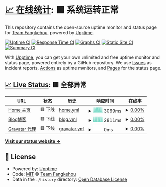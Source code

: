 # [📈 在线统计](https://status.fangkehou.eu.org): <!--在线统计--> **🟩 系统运转正常**

This repository contains the open-source uptime monitor and status page for [Team Fangkehou](https://www.fangkehou.eu.org), powered by [Upptime](https://github.com/upptime/upptime).

[![Uptime CI](https://github.com/fangkehou-team/fangkehou_status/workflows/Uptime%20CI/badge.svg)](https://github.com/fangkehou-team/fangkehou_status/actions?query=workflow%3A%22Uptime+CI%22)
[![Response Time CI](https://github.com/fangkehou-team/fangkehou_status/workflows/Response%20Time%20CI/badge.svg)](https://github.com/fangkehou-team/fangkehou_status/actions?query=workflow%3A%22Response+Time+CI%22)
[![Graphs CI](https://github.com/fangkehou-team/fangkehou_status/workflows/Graphs%20CI/badge.svg)](https://github.com/fangkehou-team/fangkehou_status/actions?query=workflow%3A%22Graphs+CI%22)
[![Static Site CI](https://github.com/fangkehou-team/fangkehou_status/workflows/Static%20Site%20CI/badge.svg)](https://github.com/fangkehou-team/fangkehou_status/actions?query=workflow%3A%22Static+Site+CI%22)
[![Summary CI](https://github.com/fangkehou-team/fangkehou_status/workflows/Summary%20CI/badge.svg)](https://github.com/fangkehou-team/fangkehou_status/actions?query=workflow%3A%22Summary+CI%22)

With [Upptime](https://upptime.js.org), you can get your own unlimited and free uptime monitor and status page, powered entirely by a GitHub repository. We use [Issues](https://github.com/fangkehou-team/fangkehou_status/issues) as incident reports, [Actions](https://github.com/fangkehou-team/fangkehou_status/actions) as uptime monitors, and [Pages](https://status.fangkehou.eu.org) for the status page.

## [📈 Live Status](https://demo.upptime.js.org): <!--live status--> **🟥 全部异常**

<!--start: status pages-->
<!-- This summary is generated by Upptime (https://github.com/upptime/upptime) -->
<!-- Do not edit this manually, your changes will be overwritten -->
<!-- prettier-ignore -->
| URL | 状态 | 历史 | 响应时间 | 在线率 |
| --- | ------ | ------- | ------------- | ------ |
| <img alt="" src="https://icons.duckduckgo.com/ip3/www.fangkehou.eu.org.ico" height="13"> [Home 主页](https://www.fangkehou.eu.org) | 🟥 下线 | [home.yml](https://github.com/fangkehou-team/fangkehou-status/commits/HEAD/history/home.yml) | <details><summary><img alt="响应时间图表" src="./graphs/home/response-time-week.png" height="20"> 3069ms</summary><br><a href="https://status.fangkehou.eu.org/history/home"><img alt="响应时间 2138" src="https://img.shields.io/endpoint?url=https%3A%2F%2Fraw.githubusercontent.com%2Ffangkehou-team%2Ffangkehou-status%2FHEAD%2Fapi%2Fhome%2Fresponse-time.json"></a><br><a href="https://status.fangkehou.eu.org/history/home"><img alt="日均响应时间 2951" src="https://img.shields.io/endpoint?url=https%3A%2F%2Fraw.githubusercontent.com%2Ffangkehou-team%2Ffangkehou-status%2FHEAD%2Fapi%2Fhome%2Fresponse-time-day.json"></a><br><a href="https://status.fangkehou.eu.org/history/home"><img alt="周均响应时间 3069" src="https://img.shields.io/endpoint?url=https%3A%2F%2Fraw.githubusercontent.com%2Ffangkehou-team%2Ffangkehou-status%2FHEAD%2Fapi%2Fhome%2Fresponse-time-week.json"></a><br><a href="https://status.fangkehou.eu.org/history/home"><img alt="月均响应时间 2663" src="https://img.shields.io/endpoint?url=https%3A%2F%2Fraw.githubusercontent.com%2Ffangkehou-team%2Ffangkehou-status%2FHEAD%2Fapi%2Fhome%2Fresponse-time-month.json"></a><br><a href="https://status.fangkehou.eu.org/history/home"><img alt="年均响应时间 2138" src="https://img.shields.io/endpoint?url=https%3A%2F%2Fraw.githubusercontent.com%2Ffangkehou-team%2Ffangkehou-status%2FHEAD%2Fapi%2Fhome%2Fresponse-time-year.json"></a></details> | <details><summary><a href="https://status.fangkehou.eu.org/history/home">0.00%</a></summary><a href="https://status.fangkehou.eu.org/history/home"><img alt="在线率 60.28%" src="https://img.shields.io/endpoint?url=https%3A%2F%2Fraw.githubusercontent.com%2Ffangkehou-team%2Ffangkehou-status%2FHEAD%2Fapi%2Fhome%2Fuptime.json"></a><br><a href="https://status.fangkehou.eu.org/history/home"><img alt="日均在线率 0.00%" src="https://img.shields.io/endpoint?url=https%3A%2F%2Fraw.githubusercontent.com%2Ffangkehou-team%2Ffangkehou-status%2FHEAD%2Fapi%2Fhome%2Fuptime-day.json"></a><br><a href="https://status.fangkehou.eu.org/history/home"><img alt="周均在线率 0.00%" src="https://img.shields.io/endpoint?url=https%3A%2F%2Fraw.githubusercontent.com%2Ffangkehou-team%2Ffangkehou-status%2FHEAD%2Fapi%2Fhome%2Fuptime-week.json"></a><br><a href="https://status.fangkehou.eu.org/history/home"><img alt="月均在线率 0.00%" src="https://img.shields.io/endpoint?url=https%3A%2F%2Fraw.githubusercontent.com%2Ffangkehou-team%2Ffangkehou-status%2FHEAD%2Fapi%2Fhome%2Fuptime-month.json"></a><br><a href="https://status.fangkehou.eu.org/history/home"><img alt="年均在线率 60.28%" src="https://img.shields.io/endpoint?url=https%3A%2F%2Fraw.githubusercontent.com%2Ffangkehou-team%2Ffangkehou-status%2FHEAD%2Fapi%2Fhome%2Fuptime-year.json"></a></details>
| <img alt="" src="https://icons.duckduckgo.com/ip3/blog.fangkehou.eu.org.ico" height="13"> [Blog博客](https://blog.fangkehou.eu.org) | 🟥 下线 | [blog.yml](https://github.com/fangkehou-team/fangkehou-status/commits/HEAD/history/blog.yml) | <details><summary><img alt="响应时间图表" src="./graphs/blog/response-time-week.png" height="20"> 2811ms</summary><br><a href="https://status.fangkehou.eu.org/history/blog"><img alt="响应时间 2795" src="https://img.shields.io/endpoint?url=https%3A%2F%2Fraw.githubusercontent.com%2Ffangkehou-team%2Ffangkehou-status%2FHEAD%2Fapi%2Fblog%2Fresponse-time.json"></a><br><a href="https://status.fangkehou.eu.org/history/blog"><img alt="日均响应时间 2950" src="https://img.shields.io/endpoint?url=https%3A%2F%2Fraw.githubusercontent.com%2Ffangkehou-team%2Ffangkehou-status%2FHEAD%2Fapi%2Fblog%2Fresponse-time-day.json"></a><br><a href="https://status.fangkehou.eu.org/history/blog"><img alt="周均响应时间 2811" src="https://img.shields.io/endpoint?url=https%3A%2F%2Fraw.githubusercontent.com%2Ffangkehou-team%2Ffangkehou-status%2FHEAD%2Fapi%2Fblog%2Fresponse-time-week.json"></a><br><a href="https://status.fangkehou.eu.org/history/blog"><img alt="月均响应时间 2678" src="https://img.shields.io/endpoint?url=https%3A%2F%2Fraw.githubusercontent.com%2Ffangkehou-team%2Ffangkehou-status%2FHEAD%2Fapi%2Fblog%2Fresponse-time-month.json"></a><br><a href="https://status.fangkehou.eu.org/history/blog"><img alt="年均响应时间 2795" src="https://img.shields.io/endpoint?url=https%3A%2F%2Fraw.githubusercontent.com%2Ffangkehou-team%2Ffangkehou-status%2FHEAD%2Fapi%2Fblog%2Fresponse-time-year.json"></a></details> | <details><summary><a href="https://status.fangkehou.eu.org/history/blog">0.00%</a></summary><a href="https://status.fangkehou.eu.org/history/blog"><img alt="在线率 60.29%" src="https://img.shields.io/endpoint?url=https%3A%2F%2Fraw.githubusercontent.com%2Ffangkehou-team%2Ffangkehou-status%2FHEAD%2Fapi%2Fblog%2Fuptime.json"></a><br><a href="https://status.fangkehou.eu.org/history/blog"><img alt="日均在线率 0.00%" src="https://img.shields.io/endpoint?url=https%3A%2F%2Fraw.githubusercontent.com%2Ffangkehou-team%2Ffangkehou-status%2FHEAD%2Fapi%2Fblog%2Fuptime-day.json"></a><br><a href="https://status.fangkehou.eu.org/history/blog"><img alt="周均在线率 0.00%" src="https://img.shields.io/endpoint?url=https%3A%2F%2Fraw.githubusercontent.com%2Ffangkehou-team%2Ffangkehou-status%2FHEAD%2Fapi%2Fblog%2Fuptime-week.json"></a><br><a href="https://status.fangkehou.eu.org/history/blog"><img alt="月均在线率 0.00%" src="https://img.shields.io/endpoint?url=https%3A%2F%2Fraw.githubusercontent.com%2Ffangkehou-team%2Ffangkehou-status%2FHEAD%2Fapi%2Fblog%2Fuptime-month.json"></a><br><a href="https://status.fangkehou.eu.org/history/blog"><img alt="年均在线率 60.29%" src="https://img.shields.io/endpoint?url=https%3A%2F%2Fraw.githubusercontent.com%2Ffangkehou-team%2Ffangkehou-status%2FHEAD%2Fapi%2Fblog%2Fuptime-year.json"></a></details>
| <img alt="" src="https://icons.duckduckgo.com/ip3/gravatar.fangkehou.eu.org.ico" height="13"> [Gravatar 代理](https://gravatar.fangkehou.eu.org) | 🟥 下线 | [gravatar.yml](https://github.com/fangkehou-team/fangkehou-status/commits/HEAD/history/gravatar.yml) | <details><summary><img alt="响应时间图表" src="./graphs/gravatar/response-time-week.png" height="20"> 0ms</summary><br><a href="https://status.fangkehou.eu.org/history/gravatar"><img alt="响应时间 1267" src="https://img.shields.io/endpoint?url=https%3A%2F%2Fraw.githubusercontent.com%2Ffangkehou-team%2Ffangkehou-status%2FHEAD%2Fapi%2Fgravatar%2Fresponse-time.json"></a><br><a href="https://status.fangkehou.eu.org/history/gravatar"><img alt="日均响应时间 0" src="https://img.shields.io/endpoint?url=https%3A%2F%2Fraw.githubusercontent.com%2Ffangkehou-team%2Ffangkehou-status%2FHEAD%2Fapi%2Fgravatar%2Fresponse-time-day.json"></a><br><a href="https://status.fangkehou.eu.org/history/gravatar"><img alt="周均响应时间 0" src="https://img.shields.io/endpoint?url=https%3A%2F%2Fraw.githubusercontent.com%2Ffangkehou-team%2Ffangkehou-status%2FHEAD%2Fapi%2Fgravatar%2Fresponse-time-week.json"></a><br><a href="https://status.fangkehou.eu.org/history/gravatar"><img alt="月均响应时间 0" src="https://img.shields.io/endpoint?url=https%3A%2F%2Fraw.githubusercontent.com%2Ffangkehou-team%2Ffangkehou-status%2FHEAD%2Fapi%2Fgravatar%2Fresponse-time-month.json"></a><br><a href="https://status.fangkehou.eu.org/history/gravatar"><img alt="年均响应时间 1267" src="https://img.shields.io/endpoint?url=https%3A%2F%2Fraw.githubusercontent.com%2Ffangkehou-team%2Ffangkehou-status%2FHEAD%2Fapi%2Fgravatar%2Fresponse-time-year.json"></a></details> | <details><summary><a href="https://status.fangkehou.eu.org/history/gravatar">0.00%</a></summary><a href="https://status.fangkehou.eu.org/history/gravatar"><img alt="在线率 37.07%" src="https://img.shields.io/endpoint?url=https%3A%2F%2Fraw.githubusercontent.com%2Ffangkehou-team%2Ffangkehou-status%2FHEAD%2Fapi%2Fgravatar%2Fuptime.json"></a><br><a href="https://status.fangkehou.eu.org/history/gravatar"><img alt="日均在线率 0.00%" src="https://img.shields.io/endpoint?url=https%3A%2F%2Fraw.githubusercontent.com%2Ffangkehou-team%2Ffangkehou-status%2FHEAD%2Fapi%2Fgravatar%2Fuptime-day.json"></a><br><a href="https://status.fangkehou.eu.org/history/gravatar"><img alt="周均在线率 0.00%" src="https://img.shields.io/endpoint?url=https%3A%2F%2Fraw.githubusercontent.com%2Ffangkehou-team%2Ffangkehou-status%2FHEAD%2Fapi%2Fgravatar%2Fuptime-week.json"></a><br><a href="https://status.fangkehou.eu.org/history/gravatar"><img alt="月均在线率 0.00%" src="https://img.shields.io/endpoint?url=https%3A%2F%2Fraw.githubusercontent.com%2Ffangkehou-team%2Ffangkehou-status%2FHEAD%2Fapi%2Fgravatar%2Fuptime-month.json"></a><br><a href="https://status.fangkehou.eu.org/history/gravatar"><img alt="年均在线率 37.07%" src="https://img.shields.io/endpoint?url=https%3A%2F%2Fraw.githubusercontent.com%2Ffangkehou-team%2Ffangkehou-status%2FHEAD%2Fapi%2Fgravatar%2Fuptime-year.json"></a></details>

<!--end: status pages-->

[**Visit our status website →**](https://status.fangkehou.eu.org)

## 📄 License

- Powered by: [Upptime](https://github.com/upptime/upptime)
- Code: [MIT](./LICENSE) © [Team Fangkehou](https://www.fangkehou.eu.org)
- Data in the `./history` directory: [Open Database License](https://opendatacommons.org/licenses/odbl/1-0/)
